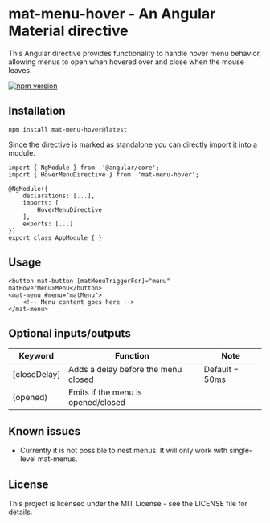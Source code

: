 # mat-menu-hover - An Angular Material directive
This Angular directive provides functionality to handle hover menu behavior, allowing menus to open when hovered over and close when the mouse leaves.

[![npm version](https://badge.fury.io/js/ngx-mat-menu-hover.svg)](https://badge.fury.io/js/ngx-mat-menu-hover)

## Installation

    npm install mat-menu-hover@latest

Since the directive is marked as standalone you can directly import it into a module.

    import { NgModule } from  '@angular/core';
    import { HoverMenuDirective } from  'mat-menu-hover';
    
    @NgModule({
    	declarations: [...],
    	imports: [
    		HoverMenuDirective
    	],
    	exports: [...]
   	})
   	export class AppModule { }

## Usage

    <button mat-button [matMenuTriggerFor]="menu" matHoverMenu>Menu</button>
    <mat-menu #menu="matMenu">
    	<!-- Menu content goes here -->
    </mat-menu>

## Optional inputs/outputs
|Keyword     |Function                           |Note          |
|------------|-----------------------------------|--------------|
|[closeDelay]|Adds a delay before the menu closed|Default = 50ms|
|(opened)    |Emits if the menu is opened/closed |              |

## Known issues
- Currently it is not possible to nest menus. It will only work with single-level mat-menus.

## License
This project is licensed under the MIT License - see the LICENSE file for details.